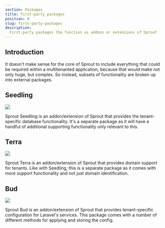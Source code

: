```yaml
---
section: Packages
title: First-party packages
position: 0
slug: first-party-packages
description:
  First-party packages the function as addons or extensions of Sprout
---
```


## Introduction

It doesn't make sense for the core of Sprout
to include everything that could be required within a multitenanted application,
because that would make not only huge, but complex.
So instead, subsets of functionality are broken up into external packages.

## Seedling

<img src="{{ \Illuminate\Support\Facades\Vite::asset('resources/images/seedling-logo-dark-rounded-square@2x.png') }}">

Sprout Seedling is an addon/extension of Sprout that provides the tenant-specific database functionality.
It's a
separate package as it will have a handful of additional supporting functionality only relevant to this.

## Terra

<img src="{{ \Illuminate\Support\Facades\Vite::asset('resources/images/terra-logo-dark-rounded-square@2x.png') }}">

Sprout Terra is an addon/extension of Sprout that provides domain support for tenants.
Like with Seedling, this is a separate package as it comes with more support functionality and not just
domain identification.

## Bud

<img src="{{ \Illuminate\Support\Facades\Vite::asset('resources/images/bud-logo-dark-rounded-square@2x.png') }}">

Sprout Bud is an addon/extension of Sprout that provides tenant-specific configuration for Laravel's services.
This package comes with a number of different methods for applying and storing the config.
